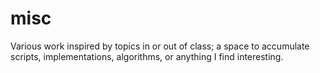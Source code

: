 # misc
Various work inspired by topics in or out of class; a space to accumulate scripts, implementations, algorithms, or anything I find interesting.  
